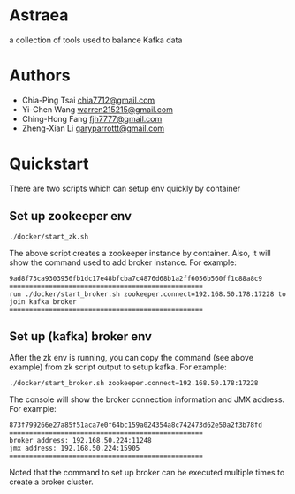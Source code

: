 # Astraea
a collection of tools used to balance Kafka data

# Authors
- Chia-Ping Tsai <chia7712@gmail.com>
- Yi-Chen   Wang <warren215215@gmail.com>
- Ching-Hong Fang <fjh7777@gmail.com>
- Zheng-Xian Li <garyparrottt@gmail.com>

# Quickstart

There are two scripts which can setup env quickly by container

## Set up zookeeper env

```shell
./docker/start_zk.sh
```

The above script creates a zookeeper instance by container. Also, it will show the command used to add broker instance. For example:

```shell
9ad8f73ca9303956fb1dc17e48bfcba7c4876d68b1a2ff6056b560ff1c88a8c9
=================================================
run ./docker/start_broker.sh zookeeper.connect=192.168.50.178:17228 to join kafka broker
=================================================
```

## Set up (kafka) broker env

After the zk env is running, you can copy the command (see above example) from zk script output to setup kafka. For example:
```shell
./docker/start_broker.sh zookeeper.connect=192.168.50.178:17228
```

The console will show the broker connection information and JMX address. For example:

```shell
873f799266e27a85f51aca7e0f64bc159a024354a8c742473d62e50a2f3b78fd
=================================================
broker address: 192.168.50.224:11248
jmx address: 192.168.50.224:15905
=================================================
```

Noted that the command to set up broker can be executed multiple times to create a broker cluster.